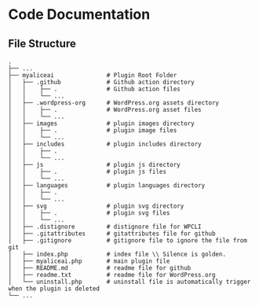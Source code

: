 # Code Documentation

## File Structure
    .
    ├── ...
    ├── myaliceai               # Plugin Root Folder
    │   ├── .github             # Github action directory
    │   │    ├── .              # Github action files
    │   │    └── ...
    │   ├── .wordpress-org      # WordPress.org assets directory
    │   │    ├── .              # WordPress.org asset files
    │   │    └── ...
    │   ├── images              # plugin images directory
    │   │    ├── .              # plugin image files
    │   │    └── ...
    │   ├── includes            # plugin includes directory
    │   │    ├── .
    │   │    └── ...
    │   ├── js                  # plugin js directory
    │   │    ├── .              # plugin js files
    │   │    └── ...
    │   ├── languages           # plugin languages directory
    │   │    ├── .
    │   │    └── ...
    │   ├── svg                 # plugin svg directory
    │   │    ├── .              # plugin svg files
    │   │    └── ...
    │   ├── .distignore         # distignore file for WPCLI
    │   ├── .gitattributes      # gitattributes file for github
    │   ├── .gitignore          # gitignore file to ignore the file from git
    │   ├── index.php           # index file \\ Silence is golden.
    │   ├── myaliceai.php       # main plugin file
    │   ├── README.md           # readme file for github
    │   ├── readme.txt          # readme file for WordPress.org
    │   └── uninstall.php       # uninstall file is automatically trigger when the plugin is deleted 
    └── ...